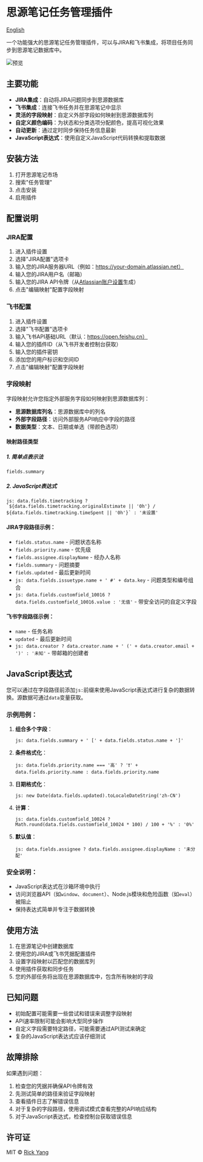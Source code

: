 # 思源笔记任务管理插件

[English](./README.md)

一个功能强大的思源笔记任务管理插件，可以与JIRA和飞书集成，将项目任务同步到思源笔记数据库中。

![预览](preview.png)

## 主要功能

- **JIRA集成**：自动将JIRA问题同步到思源数据库
- **飞书集成**：连接飞书任务并在思源笔记中显示
- **灵活的字段映射**：自定义外部字段如何映射到思源数据库列
- **自定义颜色编码**：为状态和分类选项分配颜色，提高可视化效果
- **自动更新**：通过定时同步保持任务信息最新
- **JavaScript表达式**：使用自定义JavaScript代码转换和提取数据

## 安装方法

1. 打开思源笔记市场
2. 搜索"任务管理"
3. 点击安装
4. 启用插件

## 配置说明

### JIRA配置

1. 进入插件设置
2. 选择"JIRA配置"选项卡
3. 输入您的JIRA服务器URL（例如：https://your-domain.atlassian.net）
4. 输入您的JIRA用户名（邮箱）
5. 输入您的JIRA API令牌（从[Atlassian账户设置](https://id.atlassian.com/manage-profile/security/api-tokens)生成）
6. 点击"编辑映射"配置字段映射

### 飞书配置

1. 进入插件设置
2. 选择"飞书配置"选项卡
3. 输入飞书API基础URL（默认：https://open.feishu.cn）
4. 输入您的插件ID（从飞书开发者控制台获取）
5. 输入您的插件密钥
6. 添加您的用户标识和空间ID
7. 点击"编辑映射"配置字段映射

### 字段映射

字段映射允许您指定外部服务字段如何映射到思源数据库列：

- **思源数据库列名**：思源数据库中的列名
- **外部字段路径**：访问外部服务API响应中字段的路径
- **数据类型**：文本、日期或单选（带颜色选项）

#### 映射路径类型

##### 1. 简单点表示法
```
fields.summary
```

##### 2. JavaScript表达式
```
js: data.fields.timetracking ? `${data.fields.timetracking.originalEstimate || '0h'} / ${data.fields.timetracking.timeSpent || '0h'}` : '未设置'
```

#### JIRA字段路径示例：

- `fields.status.name` - 问题状态名称
- `fields.priority.name` - 优先级
- `fields.assignee.displayName` - 经办人名称
- `fields.summary` - 问题摘要
- `fields.updated` - 最后更新时间
- `js: data.fields.issuetype.name + ' #' + data.key` - 问题类型和编号组合
- `js: data.fields.customfield_10016 ? data.fields.customfield_10016.value : '无值'` - 带安全访问的自定义字段

#### 飞书字段路径示例：

- `name` - 任务名称
- `updated` - 最后更新时间
- `js: data.creator ? data.creator.name + ' (' + data.creator.email + ')' : '未知'` - 带邮箱的创建者

## JavaScript表达式

您可以通过在字段路径前添加`js:`前缀来使用JavaScript表达式进行复杂的数据转换。源数据可通过`data`变量获取。

### 示例用例：

1. **组合多个字段**：
   ```
   js: data.fields.summary + ' [' + data.fields.status.name + ']'
   ```

2. **条件格式化**：
   ```
   js: data.fields.priority.name === '高' ? '❗' + data.fields.priority.name : data.fields.priority.name
   ```

3. **日期格式化**：
   ```
   js: new Date(data.fields.updated).toLocaleDateString('zh-CN')
   ```

4. **计算**：
   ```
   js: data.fields.customfield_10024 ? Math.round(data.fields.customfield_10024 * 100) / 100 + '%' : '0%'
   ```

5. **默认值**：
   ```
   js: data.fields.assignee ? data.fields.assignee.displayName : '未分配'
   ```

### 安全说明：

- JavaScript表达式在沙箱环境中执行
- 访问浏览器API（如`window`、`document`）、Node.js模块和危险函数（如`eval`）被阻止
- 保持表达式简单并专注于数据转换

## 使用方法

1. 在思源笔记中创建数据库
2. 使用您的JIRA或飞书凭据配置插件
3. 设置字段映射以匹配您的数据库列
4. 使用插件获取和同步任务
5. 您的外部任务将出现在思源数据库中，包含所有映射的字段

## 已知问题

- 初始配置可能需要一些尝试和错误来调整字段映射
- API速率限制可能会影响大型同步操作
- 自定义字段需要特定路径，可能需要通过API测试来确定
- 复杂的JavaScript表达式应该仔细测试

## 故障排除

如果遇到问题：

1. 检查您的凭据并确保API令牌有效
2. 先测试简单的路径来验证字段映射
3. 查看插件日志了解错误信息
4. 对于复杂的字段路径，使用调试模式查看完整的API响应结构
5. 对于JavaScript表达式，检查控制台获取错误信息

## 许可证

MIT © [Rick Yang](https://github.com/yangmingyuan380)
